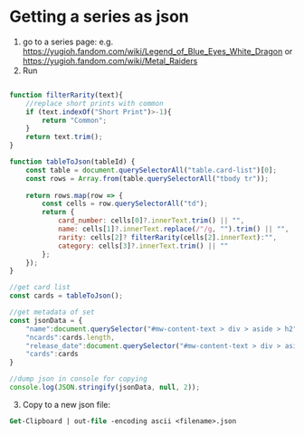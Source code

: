 # Getting a series as json

1. go to a series page:
e.g. https://yugioh.fandom.com/wiki/Legend_of_Blue_Eyes_White_Dragon or
 https://yugioh.fandom.com/wiki/Metal_Raiders
2. Run
```js

function filterRarity(text){
    //replace short prints with common
    if (text.indexOf("Short Print")>-1){
        return "Common";
    }
    return text.trim();
}

function tableToJson(tableId) {
    const table = document.querySelectorAll("table.card-list")[0];
    const rows = Array.from(table.querySelectorAll("tbody tr"));
    
    return rows.map(row => {
        const cells = row.querySelectorAll("td");
        return {
            card_number: cells[0]?.innerText.trim() || "",
            name: cells[1]?.innerText.replace(/"/g, "").trim() || "",
            rarity: cells[2]? filterRarity(cells[2].innerText):"",
            category: cells[3]?.innerText.trim() || ""
        };
    });
}

//get card list
const cards = tableToJson();

//get metadata of set
const jsonData = {
    "name":document.querySelector("#mw-content-text > div > aside > h2").innerText,
    "ncards":cards.length,
    "release_date":document.querySelector("#mw-content-text > div > aside > section:nth-child(6) > div:nth-child(2) > div").innerText,
    "cards":cards
}

//dump json in console for copying
console.log(JSON.stringify(jsonData, null, 2));
```

3. Copy to a new json file:
```ps
Get-Clipboard | out-file -encoding ascii <filename>.json
```

